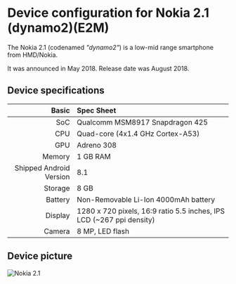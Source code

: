 Device configuration for Nokia 2.1 (dynamo2)(E2M)
=========================================

The Nokia 2.1 (codenamed _"dynamo2"_) is a low-mid range smartphone from HMD/Nokia.

It was announced in May 2018. Release date was August 2018.

## Device specifications

Basic   | Spec Sheet
-------:|:-------------------------
SoC     | Qualcomm MSM8917 Snapdragon 425
CPU     | Quad-core (4x1.4 GHz Cortex-A53)
GPU     | Adreno 308
Memory  | 1 GB RAM
Shipped Android Version | 8.1
Storage | 8 GB
Battery | Non-Removable Li-Ion 4000mAh battery
Display | 1280 x 720 pixels, 16:9 ratio 5.5 inches, IPS LCD (~267 ppi density)
Camera  | 8 MP, LED flash

## Device picture

![Nokia 2.1](https://avatars.githubusercontent.com/u/112775830?s=200&v=4 "Nokia 2.1")
